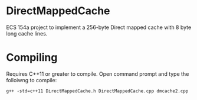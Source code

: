 # DirectMappedCache
ECS 154a project to implement a 256-byte Direct mapped cache with 8 byte long cache lines. 

# Compiling 
Requires C++11 or greater to compile. 
Open command prompt and type the folloiwng to compile: 
```
g++ -std=c++11 DirectMappedCache.h DirectMappedCache.cpp dmcache2.cpp
```


